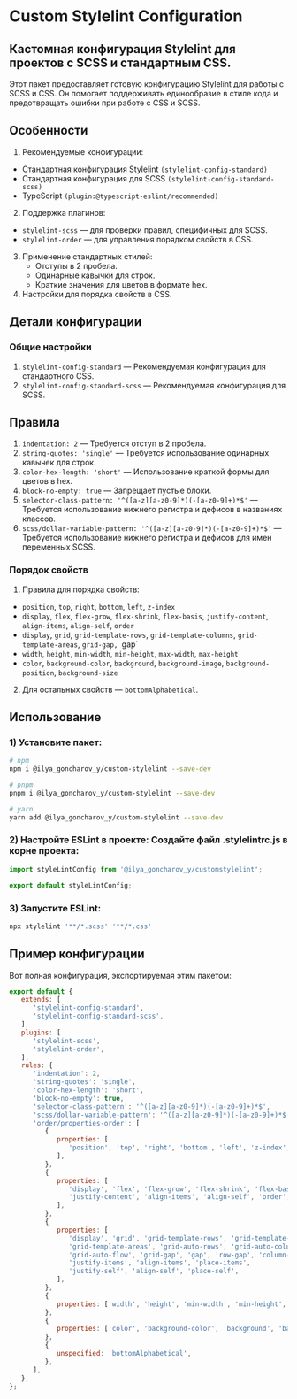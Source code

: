 # Custom Stylelint Configuration
## Кастомная конфигурация Stylelint для проектов с SCSS и стандартным CSS.
Этот пакет предоставляет готовую конфигурацию Stylelint для работы с SCSS и CSS. Он помогает поддерживать единообразие в стиле кода и предотвращать ошибки при работе с CSS и SCSS.

## Особенности
1) Рекомендуемые конфигурации:
- Стандартная конфигурация Stylelint `(stylelint-config-standard)`
- Стандартная конфигурация для SCSS `(stylelint-config-standard-scss)`
- TypeScript `(plugin:@typescript-eslint/recommended)`
2) Поддержка плагинов:
- `stylelint-scss` — для проверки правил, специфичных для SCSS.
- `stylelint-order` — для управления порядком свойств в CSS.
3) Применение стандартных стилей:
   - Отступы в 2 пробела.
   - Одинарные кавычки для строк.
   - Краткие значения для цветов в формате hex.
4) Настройки для порядка свойств в CSS.

## Детали конфигурации
### Общие настройки
1) `stylelint-config-standard` — Рекомендуемая конфигурация для стандартного CSS.
2) `stylelint-config-standard-scss` — Рекомендуемая конфигурация для SCSS.

## Правила
1) `indentation: 2` — Требуется отступ в 2 пробела.
2) `string-quotes: 'single'` — Требуется использование одинарных кавычек для строк.
3) `color-hex-length: 'short'` — Использование краткой формы для цветов в hex.
4) `block-no-empty: true` — Запрещает пустые блоки.
5) `selector-class-pattern: '^([a-z][a-z0-9]*)(-[a-z0-9]+)*$'` — Требуется использование нижнего регистра и дефисов в названиях классов.
6) `scss/dollar-variable-pattern: '^([a-z][a-z0-9]*)(-[a-z0-9]+)*$'` — Требуется использование нижнего регистра и дефисов для имен переменных SCSS.
### Порядок свойств
1) Правила для порядка свойств:
- `position`, `top`, `right`, `bottom`, `left`, `z-index`
- `display`, `flex`, `flex-grow`, `flex-shrink`, `flex-basis`, `justify-content`, `align-items`, `align-self`, `order`
- `display`, `grid`, `grid-template-rows`, `grid-template-columns`, `grid-template-areas`, `grid-gap, `gap`
- `width`, `height`, `min-width`, `min-height`, `max-width`, `max-height`
- `color`, `background-color`, `background`, `background-image`, `background-position`, `background-size`
2) Для остальных свойств — `bottomAlphabetical`.

## Использование
### 1) Установите пакет:

```bash
# npm
npm i @ilya_goncharov_y/custom-stylelint --save-dev

# pnpm
pnpm i @ilya_goncharov_y/custom-stylelint --save-dev

# yarn
yarn add @ilya_goncharov_y/custom-stylelint --save-dev
```

### 2) Настройте ESLint в проекте: Создайте файл .stylelintrc.js в корне проекта:

```js
import styleLintConfig from '@ilya_goncharov_y/customstylelint';

export default styleLintConfig;
```

### 3) Запустите ESLint:

```bash
npx stylelint '**/*.scss' '**/*.css'
```

## Пример конфигурации
Вот полная конфигурация, экспортируемая этим пакетом:
```js
export default {
   extends: [
      'stylelint-config-standard',
      'stylelint-config-standard-scss',
   ],
   plugins: [
      'stylelint-scss',
      'stylelint-order',
   ],
   rules: {
      'indentation': 2,
      'string-quotes': 'single',
      'color-hex-length': 'short',
      'block-no-empty': true,
      'selector-class-pattern': '^([a-z][a-z0-9]*)(-[a-z0-9]+)*$',
      'scss/dollar-variable-pattern': '^([a-z][a-z0-9]*)(-[a-z0-9]+)*$',
      'order/properties-order': [
         {
            properties: [
               'position', 'top', 'right', 'bottom', 'left', 'z-index',
            ],
         },
         {
            properties: [
               'display', 'flex', 'flex-grow', 'flex-shrink', 'flex-basis',
               'justify-content', 'align-items', 'align-self', 'order',
            ],
         },
         {
            properties: [
               'display', 'grid', 'grid-template-rows', 'grid-template-columns',
               'grid-template-areas', 'grid-auto-rows', 'grid-auto-columns',
               'grid-auto-flow', 'grid-gap', 'gap', 'row-gap', 'column-gap',
               'justify-items', 'align-items', 'place-items',
               'justify-self', 'align-self', 'place-self',
            ],
         },
         {
            properties: ['width', 'height', 'min-width', 'min-height', 'max-width', 'max-height'],
         },
         {
            properties: ['color', 'background-color', 'background', 'background-image', 'background-position', 'background-size'],
         },
         {
            unspecified: 'bottomAlphabetical',
         },
      ],
   },
};
```
